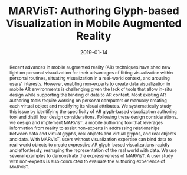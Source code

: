 ---
title: "MARVisT: Authoring Glyph-based Visualization in Mobile Augmented Reality"
authors: 
  - zhutianchen
  - yijiasu
  - yifangwang
  - qianwenwang
  - huaminqu
  - yingcaiwu
date: "2019-01-14"
doi: ""

# Schedule page publish date (NOT publication's date).
# publishDate: "2017-01-01T00:00:00Z"

# Publication type.
# Legend: 0 = Uncategorized; 1 = Conference paper; 2 = Journal article;
# 3 = Preprint / Working Paper; 4 = Report; 5 = Book; 6 = Book section;
# 7 = Thesis; 8 = Patent
publication_types: ["2"]

# Publication name and optional abbreviated publication name.
publication: "IEEE Transactions on Visualization and Computer Graphics (TVCG)"
publication_short: ""

abstract: "Recent advances in mobile augmented reality (AR) techniques have shed new light on personal visualization for their advantages of fitting visualization within personal routines, situating visualization in a real-world context, and arousing users’ interests. However, enabling non-experts to create data visualization in mobile AR environments is challenging given the lack of tools that allow in-situ design while supporting the binding of data to AR content. Most existing AR authoring tools require working on personal computers or manually creating each virtual object and modifying its visual attributes. We systematically study this issue by identifying the specificity of AR glyph-based visualization authoring tool and distill four design considerations. Following these design considerations, we design and implement MARVisT, a mobile authoring tool that leverages information from reality to assist non-experts in addressing relationships between data and virtual glyphs, real objects and virtual glyphs, and real objects and data. With MARVisT, users without visualization expertise can bind data to real-world objects to create expressive AR glyph-based visualizations rapidly and effortlessly, reshaping the representation of the real world with data. We use several examples to demonstrate the expressiveness of MARVisT. A user study with non-experts is also conducted to evaluate the authoring experience of MARVisT.
"

# Summary. An optional shortened abstract.
# summary: 

tags:
featured: false

links:
- name: Supplementary
  url: https://chenzhutian.org/projects/2018_marvist/supplement.pdf
- name: Project Page
  url: https://chenzhutian.org/marvist/
url_pdf: https://chenzhutian.org/projects/2018_marvist/paper.pdf 
# url_code: 
# url_dataset: '#'
# url_poster: '#'
# url_project: 
# url_slides: ''
# url_source: '#'
url_video: https://chenzhutian.org/projects/2018_marvist/video.mp4

# Featured image
# To use, add an image named `featured.jpg/png` to your page's folder. 
image:
  caption: ''
  focal_point: ""
  preview_only: false

# Associated Projects (optional).
#   Associate this publication with one or more of your projects.
#   Simply enter your project's folder or file name without extension.
#   E.g. `internal-project` references `content/project/internal-project/index.md`.
#   Otherwise, set `projects: []`.
projects: []

# Slides (optional).
#   Associate this publication with Markdown slides.
#   Simply enter your slide deck's filename without extension.
#   E.g. `slides: "example"` references `content/slides/example/index.md`.
#   Otherwise, set `slides: ""`.
slides:
---